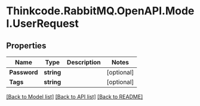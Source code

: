 # Thinkcode.RabbitMQ.OpenAPI.Model.UserRequest
## Properties

Name | Type | Description | Notes
------------ | ------------- | ------------- | -------------
**Password** | **string** |  | [optional] 
**Tags** | **string** |  | [optional] 

[[Back to Model list]](../README.md#documentation-for-models) [[Back to API list]](../README.md#documentation-for-api-endpoints) [[Back to README]](../README.md)

